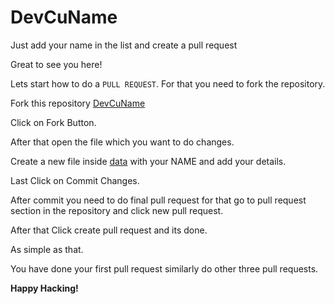 # DevCuName
Just add your name in the list and create a pull request

Great to see you here!

Lets start how to do a `PULL REQUEST`.
For that you need to fork the repository.

Fork this repository 
[DevCuName](https://github.com/HacktoberFest-CU/DevCuName)

Click on Fork Button.

After that open the file which you want to do changes.

Create a new file inside [data](./data) with your NAME and add your details.

Last Click on Commit Changes.

After commit you need to do final pull request for that go to pull request section in the repository and click new pull request.

After that Click create pull request and its done.

As simple as that.

You have done your first pull request similarly do other three pull requests.

**Happy Hacking!**
